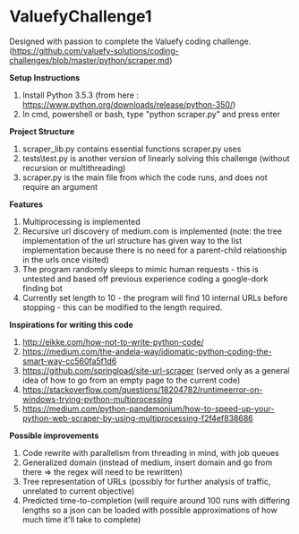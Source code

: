 # ValuefyChallenge1

Designed with passion to complete the Valuefy coding challenge. 
(https://github.com/valuefy-solutions/coding-challenges/blob/master/python/scraper.md)

__Setup Instructions__
1. Install Python 3.5.3 (from here : https://www.python.org/downloads/release/python-350/)
2. In cmd, powershell or bash, type "python scraper.py" and press enter

__Project Structure__
1. scraper_lib.py contains essential functions scraper.py uses
2. tests\test.py is another version of linearly solving this challenge (without recursion or multithreading)
3. scraper.py is the main file from which the code runs, and does not require an argument

__Features__
1. Multiprocessing is implemented
2. Recursive url discovery of medium.com is implemented (note: the tree implementation of the url structure has given way to the list implementation because there is no need for a parent-child relationship in the urls once visited)
3. The program randomly sleeps to mimic human requests - this is untested and based off previous experience coding a google-dork finding bot 
4. Currently set length to 10 - the program will find 10 internal URLs before stopping - this can be modified to the length required.

__Inspirations for writing this code__
1. http://eikke.com/how-not-to-write-python-code/
2. https://medium.com/the-andela-way/idiomatic-python-coding-the-smart-way-cc560fa5f1d6
3. https://github.com/springload/site-url-scraper (served only as a general idea of how to go from an empty page to the current code)
4. https://stackoverflow.com/questions/18204782/runtimeerror-on-windows-trying-python-multiprocessing
5. https://medium.com/python-pandemonium/how-to-speed-up-your-python-web-scraper-by-using-multiprocessing-f2f4ef838686

__Possible improvements__
1. Code rewrite with parallelism from threading in mind, with job queues
2. Generalized domain (instead of medium, insert domain and go from there => the regex will need to be rewritten)
3. Tree representation of URLs (possibly for further analysis of traffic, unrelated to current objective)
4. Predicted time-to-completion (will require around 100 runs with differing lengths so a json can be loaded with possible approximations of how much time it'll take to complete)


